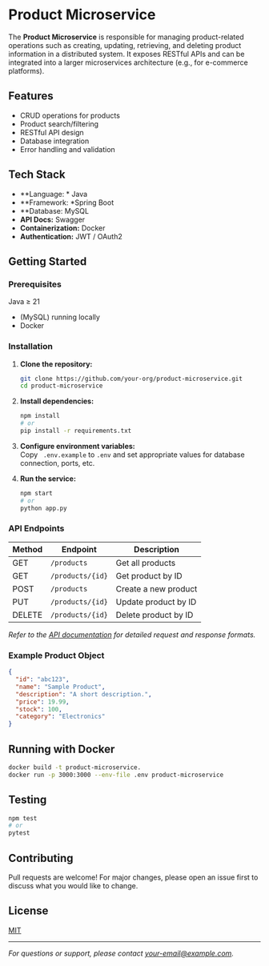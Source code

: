 # Product Microservice

The **Product Microservice** is responsible for managing product-related operations such as creating, updating, retrieving, and deleting product information in a distributed system. It exposes RESTful APIs and can be integrated into a larger microservices architecture (e.g., for e-commerce platforms).

## Features

- CRUD operations for products
- Product search/filtering
- RESTful API design
- Database integration
- Error handling and validation

## Tech Stack

- **Language:  *  Java 
- **Framework: *Spring Boot
- **Database: MySQL 
- **API Docs:** Swagger
- **Containerization:** Docker
- **Authentication:** JWT / OAuth2 

## Getting Started

### Prerequisites

  Java ≥ 21 
- (MySQL) running locally 
- Docker 

### Installation

1. **Clone the repository:**
    ```bash
    git clone https://github.com/your-org/product-microservice.git
    cd product-microservice
    ```

2. **Install dependencies:**
    ```bash
    npm install
    # or
    pip install -r requirements.txt
    ```

3. **Configure environment variables:**  
   Copy ` .env.example` to `.env` and set appropriate values for database connection, ports, etc.

4. **Run the service:**
    ```bash
    npm start
    # or
    python app.py
    ```

### API Endpoints

| Method | Endpoint             | Description           |
|--------|---------------------|-----------------------|
| GET    | `/products`         | Get all products      |
| GET    | `/products/{id}`    | Get product by ID     |
| POST   | `/products`         | Create a new product  |
| PUT    | `/products/{id}`    | Update product by ID  |
| DELETE | `/products/{id}`    | Delete product by ID  |

*Refer to the [API documentation](./docs/api.yaml) for detailed request and response formats.*

### Example Product Object

```json
{
  "id": "abc123",
  "name": "Sample Product",
  "description": "A short description.",
  "price": 19.99,
  "stock": 100,
  "category": "Electronics"
}
```

## Running with Docker

```bash
docker build -t product-microservice.
docker run -p 3000:3000 --env-file .env product-microservice
```

## Testing

```bash
npm test
# or
pytest
```

## Contributing

Pull requests are welcome! For major changes, please open an issue first to discuss what you would like to change.

## License

[MIT](LICENSE)

---

*For questions or support, please contact [your-email@example.com](mailto:your-email@example.com).*
